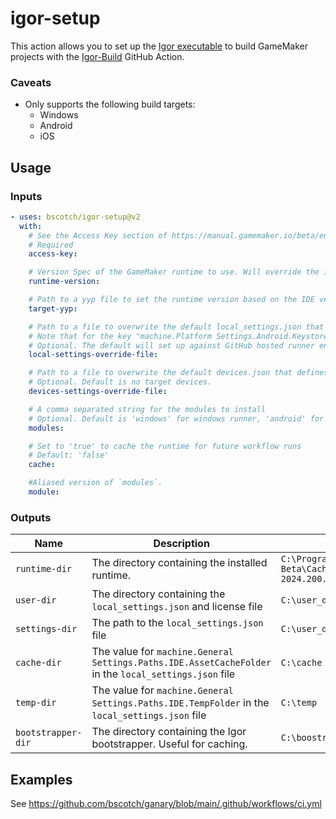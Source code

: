 # igor-setup

This action allows you to set up the [Igor executable](https://manual.gamemaker.io/beta/en/#t=Settings%2FBuilding_via_Command_Line.htm) to build GameMaker projects with the [Igor-Build](https://github.com/bscotch/igor-build) GitHub Action.

### Caveats

- Only supports the following build targets:
  - Windows
  - Android
  - iOS

## Usage

### Inputs

```yaml
- uses: bscotch/igor-setup@v2
  with:
    # See the Access Key section of https://manual.gamemaker.io/beta/en/#t=Settings%2FBuilding_via_Command_Line.htm
    # Required
    access-key:

    # Version Spec of the GameMaker runtime to use. Will override the inferred version from `target-yyp` if provided.
    runtime-version:

    # Path to a yyp file to set the runtime version based on the IDE version.
    target-yyp:

    # Path to a file to overwrite the default local_settings.json that defines the platform preferences and SDK paths. See https://manual.gamemaker.io/beta/en/#t=Setting_Up_And_Version_Information%2FPlatform_Preferences.htm
    # Note that for the key "machine.Platform Settings.Android.Keystore.keystore_alias_password" and "machine.Platform Settings.Android.Keystore.keystore_password", they should be copied directly from the local_settings.json file instead of the IDE, as the file uses the encrypted string.
    # Optional. The default will set up against GitHub hosted runner environments https://github.com/actions/runner-images
    local-settings-override-file:

    # Path to a file to overwrite the default devices.json that defines the Device Manager. See https://manual.gamemaker.io/beta/en/#t=Setting_Up_And_Version_Information%2FThe_Device_Manager.htm
    # Optional. Default is no target devices.
    devices-settings-override-file:

    # A comma separated string for the modules to install
    # Optional. Default is 'windows' for windows runner, 'android' for Linux runner, and "ios" for MacOS runner
    modules:

    # Set to 'true' to cache the runtime for future workflow runs
    # Default: 'false'
    cache:

    #Aliased version of `modules`.
    module:
```

### Outputs

| Name               | Description                                                                                           | Example                                                                |
| ------------------ | ----------------------------------------------------------------------------------------------------- | ---------------------------------------------------------------------- |
| `runtime-dir`      | The directory containing the installed runtime.                                                       | `C:\ProgramData\GameMaker-Beta\Cache\runtimes\runtime-2024.200.0.516\` |
| `user-dir`         | The directory containing the `local_settings.json` and license file                                   | `C:\user_dir\`                                                         |
| `settings-dir`     | The path to the `local_settings.json` file                                                            | `C:\user_dir\local_settings.json`                                      |
| `cache-dir`        | The value for `machine.General Settings.Paths.IDE.AssetCacheFolder` in the `local_settings.json` file | `C:\cache`                                                             |
| `temp-dir`         | The value for `machine.General Settings.Paths.IDE.TempFolder` in the `local_settings.json` file       | `C:\temp`                                                              |
| `bootstrapper-dir` | The directory containing the Igor bootstrapper. Useful for caching.                                   | `C:\boostrapper`                                                       |

## Examples

See <https://github.com/bscotch/ganary/blob/main/.github/workflows/ci.yml>

